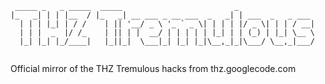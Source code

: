 ```
 _____ _   _ _____  _____                         _                 
|_   _| | | |__  / |_   _| __ ___ _ __ ___  _   _| | ___  _   _ ___ 
  | | | |_| | / /    | || '__/ _ \ '_ ` _ \| | | | |/ _ \| | | / __|
  | | |  _  |/ /_    | || | |  __/ | | | | | |_| | | (_) | |_| \__ \
  |_| |_| |_/____|   |_||_|  \___|_| |_| |_|\__,_|_|\___/ \__,_|___/
                                                                    
```
Official mirror of the THZ Tremulous hacks from thz.googlecode.com
